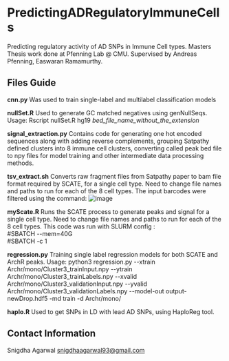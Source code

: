 # PredictingADRegulatoryImmuneCells
Predicting regulatory activity of AD SNPs in Immune Cell types. Masters Thesis work done at Pfenning Lab @ CMU. Supervised by Andreas Pfenning, Easwaran Ramamurthy.

## Files Guide

**cnn.py**
Was used to train single-label and multilabel classification models

**nullSet.R**
Used to generate GC matched negatives using genNullSeqs. Usage: Rscript nullSet.R hg19 *bed_file_name_without_the_extension*

**signal_extraction.py**
Contains code for generating one hot encoded sequences along with adding reverse complements, grouping Satpathy defined clusters into 8 immune cell clusters, converting called peak bed file to npy files for model training and other intermediate data processing methods. 

**tsv_extract.sh**
Converts raw fragment files from Satpathy paper to bam file format required by SCATE, for a single cell type. Need to change file names and paths to run for each of the 8 cell types. The input barcodes were filtered using the command: ![image](https://user-images.githubusercontent.com/1850984/115171091-43504180-a090-11eb-9d62-de95285c49fe.png)

**myScate.R**
Runs the SCATE process to generate peaks and signal for a single cell type. Need to change file names and paths to run for each of the 8 cell types. This code was run with SLURM config : \
\#SBATCH --mem=40G \
\#SBATCH -c 1

**regression.py**
Training single label regression models for both SCATE and ArchR peaks. Usage: python3 regression.py --xtrain Archr/mono/Cluster3_trainInput.npy --ytrain Archr/mono/Cluster3_trainLabels.npy --xvalid Archr/mono/Cluster3_validationInput.npy --yvalid Archr/mono/Cluster3_validationLabels.npy --model-out output-newDrop.hdf5  -md train -d Archr/mono/

**haplo.R**
Used to get SNPs in LD with lead AD SNPs, using HaploReg tool.

## Contact Information
Snigdha Agarwal 
snigdhaagarwal93@gmail.com
